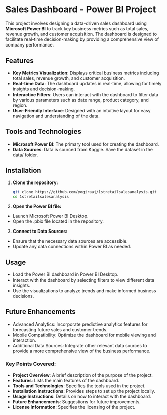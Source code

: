 # Sales Dashboard - Power BI Project

This project involves designing a data-driven sales dashboard using **Microsoft Power BI** to track key business metrics such as total sales, revenue growth, and customer acquisition. The dashboard is designed to facilitate real-time decision-making by providing a comprehensive view of company performance.

## Features

- **Key Metrics Visualization**: Displays critical business metrics including total sales, revenue growth, and customer acquisition.
- **Real-time Data**: The dashboard updates in real-time, allowing for timely insights and decision-making.
- **Interactive Filters**: Users can interact with the dashboard to filter data by various parameters such as date range, product category, and region.
- **User-Friendly Interface**: Designed with an intuitive layout for easy navigation and understanding of the data.

## Tools and Technologies

- **Microsoft Power BI**: The primary tool used for creating the dashboard.
- **Data Sources**: Data is sourced from Kaggle. Save the dataset in the data/ folder.

## Installation

1. **Clone the repository:**
   ```bash
   git clone https://github.com/yogiraaj/1stretailsalesanalysis.git
   cd 1stretailsalesanalysis

2. **Open the Power BI file:**

- Launch Microsoft Power BI Desktop.
- Open the .pbix file located in the repository.

3. **Connect to Data Sources:**

- Ensure that the necessary data sources are accessible.
- Update any data connections within Power BI as needed.

## Usage

- Load the Power BI dashboard in Power BI Desktop.
- Interact with the dashboard by selecting filters to view different data insights.
- Use the visualizations to analyze trends and make informed business decisions.
  
## Future Enhancements

- Advanced Analytics: Incorporate predictive analytics features for forecasting future sales and customer trends.
- Mobile Compatibility: Optimize the dashboard for mobile viewing and interaction.
- Additional Data Sources: Integrate other relevant data sources to provide a more comprehensive view of the business performance.


### Key Points Covered:
- **Project Overview**: A brief description of the purpose of the project.
- **Features**: Lists the main features of the dashboard.
- **Tools and Technologies**: Specifies the tools used in the project.
- **Installation Instructions**: Provides steps to set up the project locally.
- **Usage Instructions**: Details on how to interact with the dashboard.
- **Future Enhancements**: Suggestions for future improvements.
- **License Information**: Specifies the licensing of the project.


